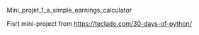 Mini_projet_1_a_simple_earnings_calculator

Fisrt mini-project from https://teclado.com/30-days-of-python/ 
